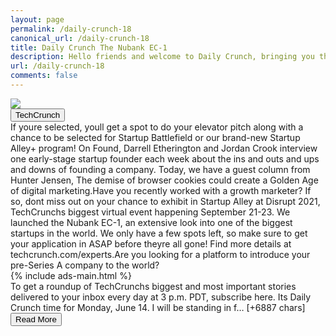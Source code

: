 ```yaml
---
layout: page
permalink: /daily-crunch-18
canonical_url: /daily-crunch-18
title: Daily Crunch The Nubank EC-1
description: Hello friends and welcome to Daily Crunch, bringing you the most important startup, tech and venture capital news in a single package.
url: /daily-crunch-18
comments: false
---
```


<div class="row">
<div class="col-12">
<img src="https://techcrunch.com/wp-content/uploads/2021/06/NSussman_Techcrunch_Nubank-FINAL_full_L.jpg?w=600">
</div>
</div>
<div class="row">
<div class="col-12 mt-2">
<button type="button" class="btn btn-outline-info">TechCrunch</button>
</div>
</div>
<div class="row">
<div class="col-12">
<div>If youre selected, youll get a spot to do your elevator pitch along with a chance to be selected for Startup Battlefield or our brand-new Startup Alley+ program! On Found, Darrell Etherington and Jordan Crook interview one early-stage startup founder each week about the ins and outs and ups and downs of founding a company. Today, we have a guest column from Hunter Jensen, The demise of browser cookies could create a Golden Age of digital marketing.Have you recently worked with a growth marketer? If so, dont miss out on your chance to exhibit in Startup Alley at Disrupt 2021, TechCrunchs biggest virtual event happening September 21-23. We launched the Nubank EC-1, an extensive look into one of the biggest startups in the world. We only have a few spots left, so make sure to get your application in ASAP before theyre all gone! Find more details at techcrunch.com/experts.Are you looking for a platform to introduce your pre-Series A company to the world?</div>
</div>
</div>
<div class="row">
<div class="col-12">


<div class="row">
  {% include ads-main.html %}
</div>

<div>To get a roundup of TechCrunchs biggest and most important stories delivered to your inbox every day at 3 p.m. PDT, subscribe here.
Its Daily Crunch time for Monday, June 14. I will be standing in f… [+6887 chars]</div>
</div>
</div>
<div class="row">
<div class="col-12 text-center">
<a href="http://techcrunch.com/2021/06/14/daily-crunch-18/">
<button type="button" class="btn btn-info">Read More</button>
</a>
</div>
</div>
